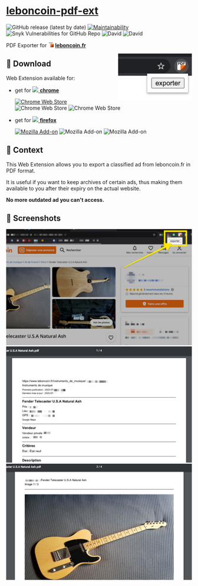 # [leboncoin-pdf-ext](https://github.com/bamdadsabbagh/leboncoin-pdf-ext)

![GitHub release (latest by date)](https://img.shields.io/github/v/release/bamdadsabbagh/leboncoin-pdf-ext)
[![Maintainability](https://api.codeclimate.com/v1/badges/90c2b2e5d1c33e53448d/maintainability)](https://codeclimate.com/github/bamdadsabbagh/leboncoin-pdf-ext/maintainability)
![Snyk Vulnerabilities for GitHub Repo](https://img.shields.io/snyk/vulnerabilities/github/bamdadsabbagh/leboncoin-pdf-ext)
![David](https://img.shields.io/david/bamdadsabbagh/leboncoin-pdf-ext)
![David](https://img.shields.io/david/dev/bamdadsabbagh/leboncoin-pdf-ext)

PDF Exporter for <img width=15 src="./src/assets/icon.png"> [**leboncoin.fr**](https://www.leboncoin.fr/)

<img align=right width=200 src="./assets/screenshots/promo_small.jpg">

## 🚀 Download

Web Extension available for:

- get for [<img height=15 src="https://icons.iconarchive.com/icons/cornmanthe3rd/plex/256/Internet-chrome-icon.png"> **chrome**](https://chrome.google.com/webstore/detail/pdf-exporter-for-leboncoi/mifkoblilhehppoemadbhopbbijpifcj)

  [![Chrome Web Store](https://img.shields.io/chrome-web-store/v/mifkoblilhehppoemadbhopbbijpifcj)](https://chrome.google.com/webstore/detail/pdf-exporter-for-leboncoi/mifkoblilhehppoemadbhopbbijpifcj)
  ![Chrome Web Store](https://img.shields.io/chrome-web-store/stars/mifkoblilhehppoemadbhopbbijpifcj)
  ![Chrome Web Store](https://img.shields.io/chrome-web-store/users/mifkoblilhehppoemadbhopbbijpifcj)

- get for [<img height=15 src="https://icons.iconarchive.com/icons/cornmanthe3rd/plex/256/Internet-firefox-icon.png"> **firefox**](https://addons.mozilla.org/en-US/firefox/addon/leboncoin-pdf/)

  [![Mozilla Add-on](https://img.shields.io/amo/v/leboncoin-pdf)](https://addons.mozilla.org/en-US/firefox/addon/leboncoin-pdf)
  ![Mozilla Add-on](https://img.shields.io/amo/stars/leboncoin-pdf)
  ![Mozilla Add-on](https://img.shields.io/amo/users/leboncoin-pdf)

## 📖 Context

This Web Extension allows you to export a classified ad from leboncoin.fr
in PDF format.

It is useful if you want to keep archives of certain ads,
thus making them available to you after their expiry on the actual website.

**No more outdated ad you can't access.**

## 📸 Screenshots

<p align=center>
  <img width=600 src="./assets/screenshots/001.jpg">
  <img width=600 src="./assets/screenshots/002.jpg">
  <img width=600 src="./assets/screenshots/003.jpg">
</p>
